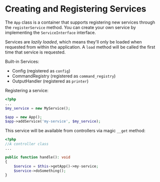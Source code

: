 # Creating and Registering Services

The `App` class is a container that supports registering new services through the `registerService` method. You can create your own service by implementing the `ServiceInterface` interface.

Services are *lazily loaded*, which means they'll only be loaded when requested from within the application.
A `load` method will be called the first time that service is requested.

Built-in Services:

- Config (registered as `config`)
- CommandRegistry (registered as `command_registry`)
- OutputHandler (registered as `printer`)

Registering a service:

```php
<?php
...
$my_service = new MyService();

$app = new App();
$app->addService('my-service', $my_service);
```

This service will be available from controllers via magic `__get` method:

```php
<?php
//A controller class 
...

public function handle(): void
{
    $service = $this->getApp()->my-service;
    $service->doSomething();
}
```


